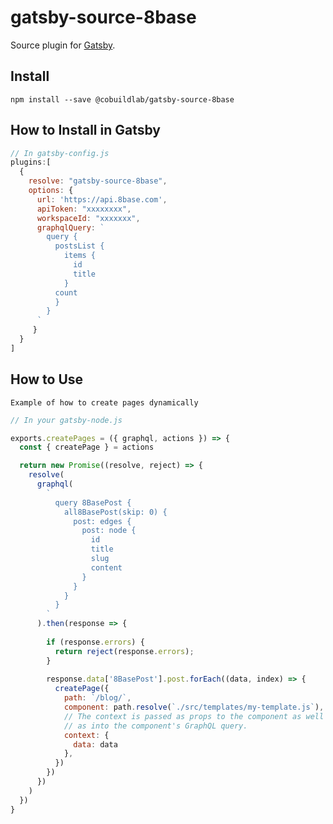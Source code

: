 # gatsby-source-8base

Source plugin for [Gatsby](https://www.gatsbyjs.org/).

## Install

`npm install --save @cobuildlab/gatsby-source-8base`

## How to Install in Gatsby

```javascript
// In gatsby-config.js
plugins:[
  {
    resolve: "gatsby-source-8base",
    options: {
      url: 'https://api.8base.com',
      apiToken: "xxxxxxxx",
      workspaceId: "xxxxxxx",
      graphqlQuery: `
        query {
          postsList {
            items {
              id
              title
            }
          count
          }
        }
      `
     }
  }
]
```

## How to Use
`Example of how to create pages dynamically`
```javascript
// In your gatsby-node.js

exports.createPages = ({ graphql, actions }) => {
  const { createPage } = actions

  return new Promise((resolve, reject) => {
    resolve(
      graphql(
        `
          query 8BasePost {
            all8BasePost(skip: 0) {
              post: edges {
                post: node {
                  id
                  title
                  slug
                  content
                }
              }
            }
          }
        `
      ).then(response => {
        
        if (response.errors) {
          return reject(response.errors);
        }        
 
        response.data['8BasePost'].post.forEach((data, index) => {
          createPage({
            path: `/blog/`,
            component: path.resolve(`./src/templates/my-template.js`),
            // The context is passed as props to the component as well
            // as into the component's GraphQL query.
            context: {
              data: data
            },
          })
        })
      })
    )
  })
}

```
